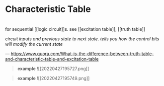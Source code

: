 # Characteristic Table
# 

for sequential [[logic circuit]]s. see [[excitation table]], [[truth table]]

_circuit inputs and previous state to next state. tells you how the control bits will modify the current state_

&mdash; <https://www.quora.com/What-is-the-difference-between-truth-table-and-characteristic-table-and-excitation-table>

> **example** ![[20220427195727.png]]

> **example** ![[20220427195749.png]]

